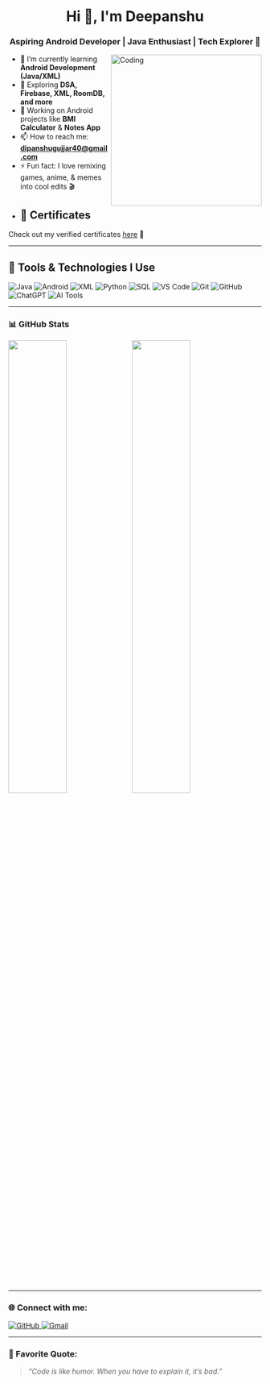 <h1 align="center">Hi 👋, I'm Deepanshu</h1>
<h3 align="center">Aspiring Android Developer | Java Enthusiast | Tech Explorer 🚀</h3>

<img align="right" alt="Coding" width="300" src="https://cdn.dribbble.com/users/1162077/screenshots/3848914/programmer.gif" />

- 🌱 I’m currently learning **Android Development (Java/XML)**
- 🧠 Exploring **DSA, Firebase, XML, RoomDB, and more**
- 📱 Working on Android projects like **BMI Calculator** & **Notes App**
- 📫 How to reach me: **dipanshugujjar40@gmail.com**
- ⚡ Fun fact: I love remixing games, anime, & memes into cool edits 🎬
- ## 📄 Certificates  
Check out my verified certificates [here](./certificates/README.md) 📜




---

## 🔧 Tools & Technologies I Use
<p align="left">
  <img src="https://img.shields.io/badge/Java-ED8B00?style=for-the-badge&logo=java&logoColor=white" alt="Java"/>
  <img src="https://img.shields.io/badge/Android-3DDC84?style=for-the-badge&logo=android&logoColor=white" alt="Android"/>
  <img src="https://img.shields.io/badge/XML-FF6600?style=for-the-badge&logo=html5&logoColor=white" alt="XML"/>
  <img src="https://img.shields.io/badge/Python-3776AB?style=for-the-badge&logo=python&logoColor=white" alt="Python"/>
  <img src="https://img.shields.io/badge/SQL-4479A1?style=for-the-badge&logo=mysql&logoColor=white" alt="SQL"/>
  <img src="https://img.shields.io/badge/VS%20Code-007ACC?style=for-the-badge&logo=visual-studio-code&logoColor=white" alt="VS Code"/>
  <img src="https://img.shields.io/badge/Git-F05032?style=for-the-badge&logo=git&logoColor=white" alt="Git"/>
  <img src="https://img.shields.io/badge/GitHub-181717?style=for-the-badge&logo=github&logoColor=white" alt="GitHub"/>
  <img src="https://img.shields.io/badge/ChatGPT-10a37f?style=for-the-badge&logo=openai&logoColor=white" alt="ChatGPT"/>
  <img src="https://img.shields.io/badge/AI%20Tools-5e5cec?style=for-the-badge&logo=ai&logoColor=white" alt="AI Tools"/>
</p>

---

### 📊 GitHub Stats
<p align="left">
  <img width="48%" src="https://github-readme-stats.vercel.app/api?username=dev-deepanshu01&show_icons=true&theme=tokyonight" />
  <img width="48%" src="https://github-readme-streak-stats.herokuapp.com?user=dev-deepanshu01&theme=tokyonight" />
</p>

---

### 🌐 Connect with me:
<p>
  <a href="https://github.com/dev-deepanshu01" target="_blank">
    <img alt="GitHub" src="https://img.shields.io/badge/GitHub-%2312100E.svg?&style=for-the-badge&logo=github&logoColor=white"/>
  </a>
  <a href="mailto:deepanshunagar01@gmail.com" target="_blank">
    <img alt="Gmail" src="https://img.shields.io/badge/Gmail-D14836?style=for-the-badge&logo=gmail&logoColor=white"/>
  </a>
</p>

---

### 💬 Favorite Quote:
> _“Code is like humor. When you have to explain it, it’s bad.”_




